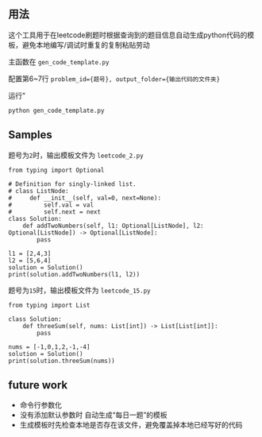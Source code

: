 ## 用法
这个工具用于在leetcode刷题时根据查询到的题目信息自动生成python代码的模板，避免本地编写/调试时重复的复制粘贴劳动


主函数在 `gen_code_template.py`

配置第6~7行 `problem_id={题号}, output_folder={输出代码的文件夹}`

运行"
```
python gen_code_template.py
```

## Samples
题号为`2`时，输出模板文件为 `leetcode_2.py`
```
from typing import Optional

# Definition for singly-linked list.
# class ListNode:
#     def __init__(self, val=0, next=None):
#         self.val = val
#         self.next = next
class Solution:
    def addTwoNumbers(self, l1: Optional[ListNode], l2: Optional[ListNode]) -> Optional[ListNode]:
        pass

l1 = [2,4,3]
l2 = [5,6,4]
solution = Solution()
print(solution.addTwoNumbers(l1, l2))
```

题号为`15`时，输出模板文件为 `leetcode_15.py`
```
from typing import List

class Solution:
    def threeSum(self, nums: List[int]) -> List[List[int]]:
        pass

nums = [-1,0,1,2,-1,-4]
solution = Solution()
print(solution.threeSum(nums))
```

## future work
- 命令行参数化
- 没有添加默认参数时 自动生成“每日一题”的模板
- 生成模板时先检查本地是否存在该文件，避免覆盖掉本地已经写好的代码